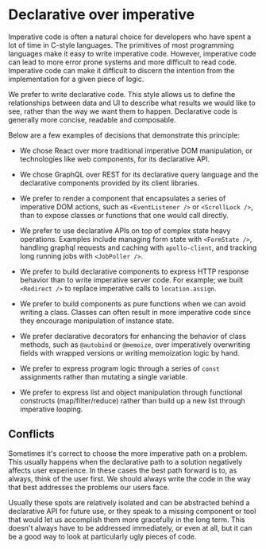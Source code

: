 # Declarative over imperative

Imperative code is often a natural choice for developers who have spent a lot of time in C-style languages. The primitives of most programming languages make it easy to write imperative code. However, imperative code can lead to more error prone systems and more difficult to read code. Imperative code can make it difficult to discern the intention from the implementation for a given piece of logic.

We prefer to write declarative code. This style allows us to define the relationships between data and UI to describe what results we would like to see, rather than the way we want them to happen. Declarative code is generally more concise, readable and composable.

Below are a few examples of decisions that demonstrate this principle:

* We chose React over more traditional imperative DOM manipulation, or technologies like web components, for its declarative API.

* We chose GraphQL over REST for its declarative query language and the declarative components provided by its client libraries.

* We prefer to render a component that encapsulates a series of imperative DOM actions, such as `<EventListener />` or `<ScrollLock />`, than to expose classes or functions that one would call directly.

* We prefer to use declarative APIs on top of complex state heavy operations. Examples include managing form state with `<FormState />`, handling graphql requests and caching with `apollo-client`, and tracking long running jobs with `<JobPoller />`.

* We prefer to build declarative components to express HTTP response behavior than to write imperative server code. For example; we built `<Redirect />` to replace imperative calls to `location.assign`.

* We prefer to build components as pure functions when we can avoid writing a class. Classes can often result in more imperative code since they encourage manipulation of instance state.

* We prefer declarative decorators for enhancing the behavior of class methods, such as `@autobind` or `@memoize`, over imperatively overwriting fields with wrapped versions or writing memoization logic by hand.

* We prefer to express program logic through a series of `const` assignments rather than mutating a single variable.

* We prefer to express list and object manipulation through functional constructs (map/filter/reduce) rather than build up a new list through imperative looping.

## Conflicts

Sometimes it's correct to choose the more imperative path on a problem. This usually happens when the declarative path to a solution negatively affects user experience. In these cases the best path forward is to, as always, think of the user first. We should always write the code in the way that best addresses the problems our users face.

 Usually these spots are relatively isolated and can be abstracted behind a declarative API for future use, or they speak to a missing component or tool that would let us accomplish them more gracefully in the long term. This doesn't always have to be addressed immediately, or even at all, but it can be a good way to look at particularly ugly pieces of code.
